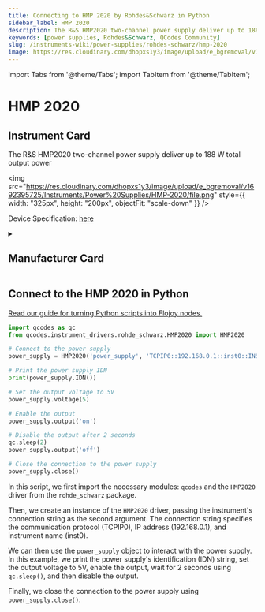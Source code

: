 ```yaml
---
title: Connecting to HMP 2020 by Rohdes&Schwarz in Python
sidebar_label: HMP 2020
description: The R&S HMP2020 two-channel power supply deliver up to 188 W total output power
keywords: [power supplies, Rohdes&Schwarz, QCodes Community]
slug: /instruments-wiki/power-supplies/rohdes-schwarz/hmp-2020
image: https://res.cloudinary.com/dhopxs1y3/image/upload/e_bgremoval/v1692395725/Instruments/Power%20Supplies/HMP-2020/file.png
---
```


import Tabs from '@theme/Tabs';
import TabItem from '@theme/TabItem';

# HMP 2020

## Instrument Card

<div className="flex">

<div>

The R&S HMP2020 two-channel power supply deliver up to 188 W total output power

</div>

<img src="https://res.cloudinary.com/dhopxs1y3/image/upload/e_bgremoval/v1692395725/Instruments/Power%20Supplies/HMP-2020/file.png" style={{ width: "325px", height: "200px", objectFit: "scale-down" }} />

</div>

<div className="flex text-center">

<p>Device Specification: <a target="\_blank" href="https://www.farnell.com/datasheets/3677014.pdf">here</a></p>

</div>

<details style={{ marginTop: "15px"}}>
<summary><h2>Manufacturer Card</h2></summary>

<img src="https://res.cloudinary.com/dhopxs1y3/image/upload/v1692806194/Instruments/Vendor%20Logos/RohdeSchwarz.png" style={{ width: "100%", height: "170px",objectFit: "scale-down" }} />

Rohde & Schwarz GmbH & Co KG is an international electronics group specializing in the fields of electronic test equipment, broadcast & media, cybersecurity, radiomonitoring and radiolocation, and radiocommunication.

<ul>
  <li>Headquarters: Munich, Germany</li>
  <li>Yearly Revenue (millions, USD): 2500.0</li>
  <li>Vendor Website: <a href="https://www.rohde-schwarz.com/ca/home_48230.html">here</a></li>
</ul>
</details>

## Connect to the HMP 2020 in Python

[Read our guide for turning Python scripts into Flojoy nodes.](https://docs.flojoy.ai/custom-nodes/creating-custom-node/)
<Tabs>
<TabItem value="QCodes Community" label="QCodes Community">


```python
import qcodes as qc
from qcodes.instrument_drivers.rohde_schwarz.HMP2020 import HMP2020

# Connect to the power supply
power_supply = HMP2020('power_supply', 'TCPIP0::192.168.0.1::inst0::INSTR')

# Print the power supply IDN
print(power_supply.IDN())

# Set the output voltage to 5V
power_supply.voltage(5)

# Enable the output
power_supply.output('on')

# Disable the output after 2 seconds
qc.sleep(2)
power_supply.output('off')

# Close the connection to the power supply
power_supply.close()
```

In this script, we first import the necessary modules: `qcodes` and the `HMP2020` driver from the `rohde_schwarz` package.

Then, we create an instance of the `HMP2020` driver, passing the instrument's connection string as the second argument. The connection string specifies the communication protocol (TCPIP0), IP address (192.168.0.1), and instrument name (inst0).

We can then use the `power_supply` object to interact with the power supply. In this example, we print the power supply's identification (IDN) string, set the output voltage to 5V, enable the output, wait for 2 seconds using `qc.sleep()`, and then disable the output.

Finally, we close the connection to the power supply using `power_supply.close()`.

</TabItem>
</Tabs>